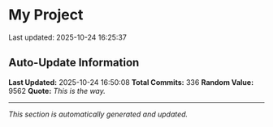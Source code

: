 # My Project


Last updated: 2025-10-24 16:25:37
















































































































































































































































































































































## Auto-Update Information

**Last Updated:** 2025-10-24 16:50:08
**Total Commits:** 336
**Random Value:** 9562
**Quote:** _This is the way._

---
_This section is automatically generated and updated._